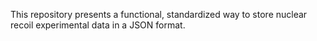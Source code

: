 This repository presents a functional, standardized way to store nuclear recoil experimental data in a JSON format.

